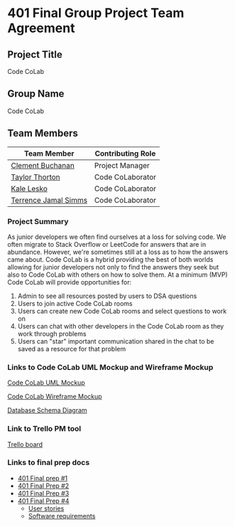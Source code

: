 # 401 Final Group Project Team Agreement

## Project Title

Code CoLab

## Group Name

Code CoLab

## Team Members

| Team Member                                            | Contributing Role |
| ------------------------------------------------------ | ----------------- |
| [Clement Buchanan](https://github.com/ClementBuchanan) | Project Manager   |
| [Taylor Thorton](https://github.com/thornrae)          | Code CoLaborator  |
| [Kale Lesko](https://github.com/Saynka)                | Code CoLaborator  |
| [Terrence Jamal Simms](https://github.com/tjsomega)    | Code CoLaborator  |

### Project Summary

As junior developers we often find ourselves at a loss for solving code. We often migrate to Stack Overflow or LeetCode for answers that are in abundance. However, we're sometimes still at a loss as to how the answers came about. Code CoLab is a hybrid providing the best of both worlds allowing for junior developers not only to find the answers they seek but also to Code CoLab with others on how to solve them. At a minimum (MVP) Code CoLab will provide opportunities for:

1. Admin to see all resources posted by users to DSA questions
1. Users to join active Code CoLab rooms
1. Users can create new Code CoLab rooms and select questions to work on
1. Users can chat with other developers in the Code CoLab room as they work through problems
1. Users can "star" important communication shared in the chat to be saved as a resource for that problem

### Links to Code CoLab UML Mockup and Wireframe Mockup

[Code CoLab UML Mockup](assets/Code_CoLab_Mockup.jpg)

[Code CoLab Wireframe Mockup](assets/Code_CoLab_Wireframe.jpg)

[Database Schema Diagram](assets/Code_CoLab_Wireframe.jpg)

### Link to Trello PM tool

[Trello board](https://trello.com/b/N2BCOzKw/code-colab)

### Links to final prep docs

- [401 Final prep #1](docs/401_Final_Prep_1.md)
- [401 Final Prep #2](docs/401_Final_Prep_2.md)
- [401 Final Prep #3](docs/401_Final_Prep_3.md)
- [401 Final Prep #4](docs/401_Final_Prep_4.md)
  - [User stories](docs/user_stories.md)
  - [Software requirements](docs/requirements.md)
